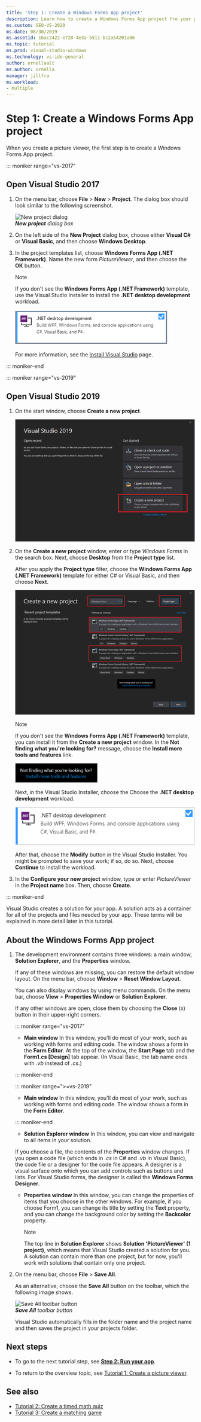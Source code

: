 ```yaml
---
title: 'Step 1: Create a Windows Forms App project'
description: Learn how to create a Windows Forms App project fro your picture viewer.
ms.custom: SEO-VS-2020
ms.date: 08/30/2019
ms.assetid: 16ac2422-e720-4e3a-b511-bc2a54201a86
ms.topic: tutorial
ms.prod: visual-studio-windows
ms.technology: vs-ide-general
author: ornellaalt
ms.author: ornella
manager: jillfra
ms.workload:
- multiple
---
```

# Step 1: Create a Windows Forms App project

When you create a picture viewer, the first step is to create a Windows Forms App project.

::: moniker range="vs-2017"

## Open Visual Studio 2017

1. On the menu bar, choose **File** > **New** > **Project**. The dialog box should look similar to the following screenshot.

     ![New project dialog](../ide/media/newprojectdialogcallouts.png)<br/>***New project*** *dialog box*

2. On the left side of the **New Project** dialog box, choose either **Visual C#** or **Visual Basic**, and then choose **Windows Desktop**.

3. In the project templates list, choose **Windows Forms App (.NET Framework)**. Name the new form *PictureViewer*, and then choose the **OK** button.

    >[!NOTE]
    >If you don't see the **Windows Forms App (.NET Framework)** template, use the Visual Studio Installer to install the **.NET desktop development** workload.<br/><br/>![.NET desktop development workload in the Visual Studio Installer](../ide/media/dot-net-desktop-dev-workload.png)<br/><br/> For more information, see the [Install Visual Studio](../install/install-visual-studio.md) page.

::: moniker-end

::: moniker range="vs-2019"

## Open Visual Studio 2019

1. On the start window, choose **Create a new project**.

   ![View the 'Create a new project' window](../get-started/media/vs-2019/create-new-project-dark-theme.png)

1. On the **Create a new project** window, enter or type *Windows Forms* in the search box. Next, choose **Desktop** from the **Project type** list.

   After you apply the **Project type** filter, choose the **Windows Forms App (.NET Framework)** template for either C# or Visual Basic, and then choose **Next**.

   ![Choose the either the C# or Visual Basic template for the Windows Forms App (.NET Framework)](./media/create-new-project-search-winforms-filtered.png)

   > [!NOTE]
   > If you don't see the **Windows Forms App (.NET Framework)** template, you can install it from the **Create a new project** window. In the **Not finding what you're looking for?** message, choose the **Install more tools and features** link.
   >
   > ![The 'Install more tools and features' link from the 'Not finding what you're looking for' message in the 'Create new project' window](../get-started/media/vs-2019/not-finding-what-looking-for.png)
   >
   > Next, in the Visual Studio Installer, choose the Choose the **.NET desktop development** workload.
   >
   > ![.NET Core workload in the Visual Studio Installer](../ide/media/install-dot-net-desktop-env.png)
   >
   > After that, choose the **Modify** button in the Visual Studio Installer. You might be prompted to save your work; if so, do so. Next, choose **Continue** to install the workload.

1. In the **Configure your new project** window, type or enter *PictureViewer* in the **Project name** box. Then, choose **Create**.

::: moniker-end

Visual Studio creates a solution for your app. A solution acts as a container for all of the projects and files needed by your app. These terms will be explained in more detail later in this tutorial.

## About the Windows Forms App project

1. The development environment contains three windows: a main window, **Solution Explorer**, and the **Properties** window.

     If any of these windows are missing, you can restore the default window layout. On the menu bar, choose **Window** > **Reset Window Layout**.

     You can also display windows by using menu commands. On the menu bar, choose **View** > **Properties Window** or **Solution Explorer**.

     If any other windows are open, close them by choosing the **Close** (x) button in their upper-right corners.

    ::: moniker range="vs-2017"

    * **Main window** In this window, you'll do most of your work, such as working with forms and editing code. The window shows a form in the **Form Editor**. At the top of the window, the **Start Page** tab and the **Form1.cs [Design]** tab appear. (In Visual Basic, the tab name ends with *.vb* instead of *.cs*.)

    ::: moniker-end

    ::: moniker range=">=vs-2019"

    * **Main window** In this window, you'll do most of your work, such as working with forms and editing code. The window shows a form in the **Form Editor**.

    ::: moniker-end

    * **Solution Explorer window** In this window, you can view and navigate to all items in your solution.

    If you choose a file, the contents of the **Properties** window changes. If you open a code file (which ends in *.cs* in C# and *.vb* in Visual Basic), the code file or a designer for the code file appears. A designer is a visual surface onto which you can add controls such as buttons and lists. For Visual Studio forms, the designer is called the **Windows Forms Designer**.

    * **Properties window** In this window, you can change the properties of items that you choose in the other windows. For example, if you choose Form1, you can change its title by setting the **Text** property, and you can change the background color by setting the **Backcolor** property.

      > [!NOTE]
      > The top line in **Solution Explorer** shows **Solution 'PictureViewer' (1 project)**, which means that Visual Studio created a solution for you. A solution can contain more than one project, but for now, you'll work with solutions that contain only one project.

1. On the menu bar, choose **File** > **Save All**.

     As an alternative, choose the **Save All** button on the toolbar, which the following image shows.

     ![Save All toolbar button](../ide/media/express_iconsaveall.png)<br/>
     ***Save All*** *toolbar button*

     Visual Studio automatically fills in the folder name and the project name and then saves the project in your projects folder.

## Next steps

* To go to the next tutorial step, see **[Step 2: Run your app](../ide/step-2-run-your-program.md)**.

* To return to the overview topic, see [Tutorial 1: Create a picture viewer](../ide/tutorial-1-create-a-picture-viewer.md).

## See also

* [Tutorial 2: Create a timed math quiz](tutorial-2-create-a-timed-math-quiz.md)
* [Tutorial 3: Create a matching game](tutorial-3-create-a-matching-game.md)
